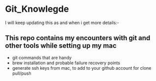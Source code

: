 # Git_Knowlegde
I will keep updating this as and when i get more details:-

## This repo contains my encounters with git and other tools while setting up my mac

- git commands that are handy
- brew installation and probable failure recovery points
- generate ssh keys from mac, to add to your github account for clone pull/push
